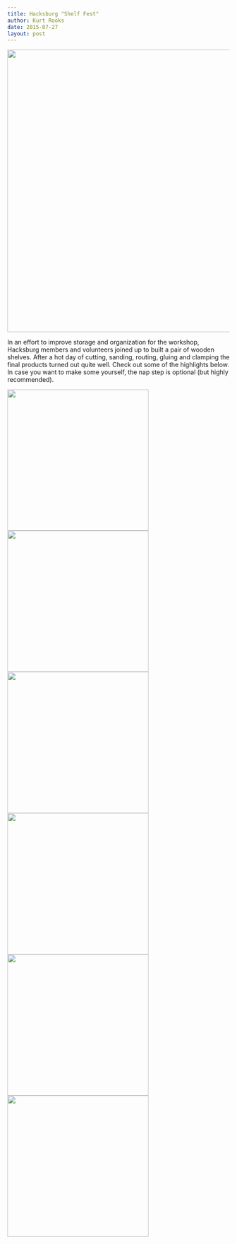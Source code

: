 ```yaml
---
title: Hacksburg "Shelf Fest"
author: Kurt Rooks
date: 2015-07-27
layout: post
---
```


<img class="center" src="http://bonafidegeek.com/media/hacksburgShelf/thumb.groupShot.jpg" width="640">

In an effort to improve storage and organization for the workshop, Hacksburg members and volunteers joined up to built a pair of wooden shelves. After a hot day of cutting, sanding, routing, gluing and clamping the final products turned out quite well. Check out some of the highlights below. In case you want to make some yourself, the nap step is optional (but highly recommended).

<a href="http://bonafidegeek.com/media/hacksburgShelf/cut.jpg"><img class="left" src="http://bonafidegeek.com/media/hacksburgShelf/thumb.cut.jpg" height="320"></a>
<a href="http://bonafidegeek.com/media/hacksburgShelf/nap.jpg"><img class="left" src="http://bonafidegeek.com/media/hacksburgShelf/thumb.nap.jpg" height="320"></a>
<a href="http://bonafidegeek.com/media/hacksburgShelf/route.jpg"><img class="left" src="http://bonafidegeek.com/media/hacksburgShelf/thumb.route.jpg" height="320"></a>
<a href="http://bonafidegeek.com/media/hacksburgShelf/sand.jpg"><img class="left" src="http://bonafidegeek.com/media/hacksburgShelf/thumb.sand.jpg" height="320"></a>
<a href="http://bonafidegeek.com/media/hacksburgShelf/glue.jpg"><img class="left" src="http://bonafidegeek.com/media/hacksburgShelf/thumb.glue.jpg" height="320"></a>
<a href="http://bonafidegeek.com/media/hacksburgShelf/clamp.jpg"><img class="left" src="http://bonafidegeek.com/media/hacksburgShelf/thumb.clamp.jpg" height="320"></a>
